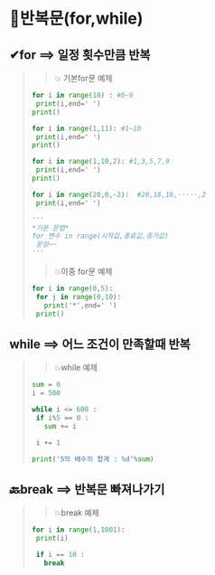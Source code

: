 # 🔁반복문(for,while)

## ✔for ==> 일정 횟수만큼 반복

>>💥 기본for문 예제 
>```python
>for i in range(10) : #0~9
>  print(i,end=' ')
>print()
>
>for i in range(1,11): #1~10
>  print(i,end=' ')
>print()
>
>for i in range(1,10,2): #1,3,5,7,9
>  print(i,end=' ')
>print()
>
>for i in range(20,0,-2):  #20,18,16,·····,2
>  print(i,end=' ')
>
>'''
>*기본 문법*
>for 변수 in range(시작값,종료값,증가값)
>  문장~~
>'''
>```
>>💥이중 for문 예제
>```python
>for i in range(0,5):
>  for j in range(0,10):
>    print('*',end=' ')
>  print()
>```
>
## while ==> 어느 조건이 만족할때 반복
>>💥while 예제
>```python
>sum = 0
>i = 500
>
>while i <= 600 :
>  if i%5 == 0 :
>    sum += i
>
>  i += 1
>
>print('5의 배수의 합계 : %d'%sum)
>
>```
>
## 🔙break ==> 반복문 빠져나가기
>>💥break 예제
>```python
>for i in range(1,1001):
>  print(i)
>
>  if i == 10 :
>    break
>```
